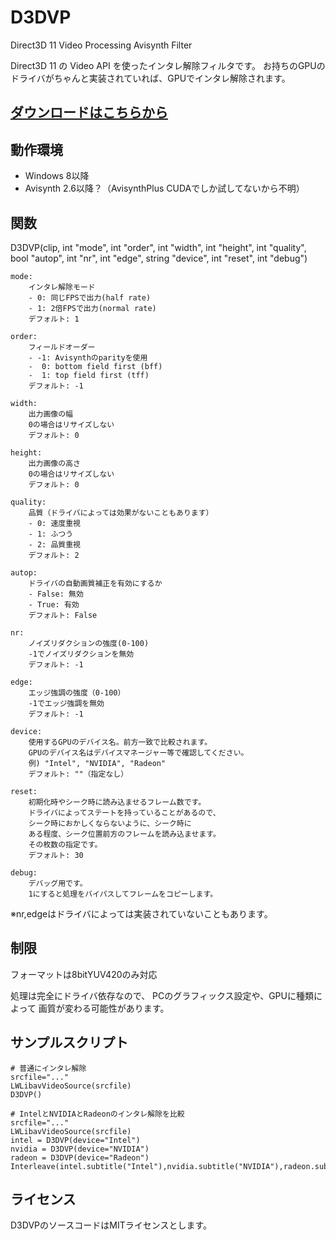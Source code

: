 # D3DVP
Direct3D 11 Video Processing Avisynth Filter

Direct3D 11 の Video API を使ったインタレ解除フィルタです。
お持ちのGPUのドライバがちゃんと実装されていれば、GPUでインタレ解除されます。

## [ダウンロードはこちらから](https://github.com/nekopanda/D3DVP/releases)

## 動作環境

- Windows 8以降
- Avisynth 2.6以降？（AvisynthPlus CUDAでしか試してないから不明）

## 関数

D3DVP(clip, int "mode", int "order", int "width", int "height", int "quality", bool "autop",
		int "nr", int "edge", string "device", int "reset", int "debug")

	mode:
		インタレ解除モード
		- 0: 同じFPSで出力(half rate)
		- 1: 2倍FPSで出力(normal rate)
		デフォルト: 1

	order:
		フィールドオーダー
		- -1: Avisynthのparityを使用
		-  0: bottom field first (bff)
		-  1: top field first (tff)
		デフォルト: -1

	width:
		出力画像の幅
		0の場合はリサイズしない
		デフォルト: 0

	height:
		出力画像の高さ
		0の場合はリサイズしない
		デフォルト: 0

	quality:
		品質（ドライバによっては効果がないこともあります）
		- 0: 速度重視
		- 1: ふつう
		- 2: 品質重視
		デフォルト: 2

	autop:
		ドライバの自動画質補正を有効にするか
		- False: 無効
		- True: 有効
		デフォルト: False

	nr:
		ノイズリダクションの強度(0-100)
		-1でノイズリダクションを無効
		デフォルト: -1

	edge:
		エッジ強調の強度（0-100）
		-1でエッジ強調を無効
		デフォルト: -1

	device:
		使用するGPUのデバイス名。前方一致で比較されます。
		GPUのデバイス名はデバイスマネージャー等で確認してください。
		例) "Intel", "NVIDIA", "Radeon"
		デフォルト: ""（指定なし）

	reset:
		初期化時やシーク時に読み込ませるフレーム数です。
		ドライバによってステートを持っていることがあるので、
		シーク時におかしくならないように、シーク時に
		ある程度、シーク位置前方のフレームを読み込ませます。
		その枚数の指定です。
		デフォルト: 30

	debug:
		デバッグ用です。
		1にすると処理をバイパスしてフレームをコピーします。

※nr,edgeはドライバによっては実装されていないこともあります。

## 制限

フォーマットは8bitYUV420のみ対応

処理は完全にドライバ依存なので、
PCのグラフィックス設定や、GPUに種類によって
画質が変わる可能性があります。

## サンプルスクリプト

```
# 普通にインタレ解除
srcfile="..."
LWLibavVideoSource(srcfile)
D3DVP()
```

```
# IntelとNVIDIAとRadeonのインタレ解除を比較
srcfile="..."
LWLibavVideoSource(srcfile)
intel = D3DVP(device="Intel")
nvidia = D3DVP(device="NVIDIA")
radeon = D3DVP(device="Radeon")
Interleave(intel.subtitle("Intel"),nvidia.subtitle("NVIDIA"),radeon.subtitle("radeon"))
```

## ライセンス

D3DVPのソースコードはMITライセンスとします。
